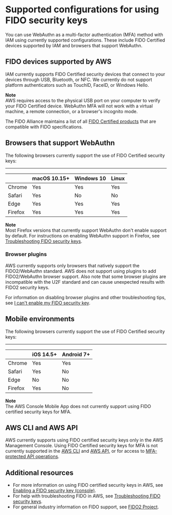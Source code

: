 # Supported configurations for using FIDO security keys<a name="id_credentials_mfa_fido_supported_configurations"></a>

You can use WebAuthn as a multi\-factor authentication \(MFA\) method with IAM using currently supported configurations\. These include FIDO Certified devices supported by IAM and browsers that support WebAuthn\.

## FIDO devices supported by AWS<a name="id_credentials_mfa_fido_supported_devices"></a>

IAM currently supports FIDO Certified security devices that connect to your devices through USB, Bluetooth, or NFC\. We currently do not support platform authenticators such as TouchID, FaceID, or Windows Hello\.

**Note**  
AWS requires access to the physical USB port on your computer to verify your FIDO Certified device\. WebAuthn MFA will not work with a virtual machine, a remote connection, or a browser's incognito mode\.

The FIDO Alliance maintains a list of all [FIDO Certified products](https://fidoalliance.org/certification/fido-certified-products/) that are compatible with FIDO specifications\.

## Browsers that support WebAuthn<a name="id_credentials_mfa_fido_browsers"></a>

The following browsers currently support the use of FIDO Certified security keys:


****  

|  | macOS 10\.15\+ | Windows 10 | Linux | 
| --- | --- | --- | --- | 
| Chrome | Yes | Yes | Yes | 
| Safari | Yes | No | No | 
| Edge | Yes | Yes | Yes | 
| Firefox | Yes | Yes | Yes | 

**Note**  
Most Firefox versions that currently support WebAuthn don't enable support by default\. For instructions on enabling WebAuthn support in Firefox, see [Troubleshooting FIDO security keys](troubleshoot_mfa-fido.md)\.

### Browser plugins<a name="id_credentials_mfa_fido_plugins"></a>

AWS currently supports only browsers that natively support the FIDO2/WebAuthn standard\. AWS does not support using plugins to add FIDO2/WebAuthn browser support\. Also note that some browser plugins are incompatible with the U2F standard and can cause unexpected results with FIDO2 security keys\. 

For information on disabling browser plugins and other troubleshooting tips, see [I can't enable my FIDO security key](troubleshoot_mfa-fido.md#troubleshoot_mfa-fido-cant-enable)\. 

## Mobile environments<a name="id_credentials_mfa_fido_mobile_environments"></a>

The following browsers currently support the use of FIDO Certified security keys: 


****  

|  | iOS 14\.5\+ | Android 7\+ | 
| --- | --- | --- | 
| Chrome | Yes | Yes | 
| Safari | Yes | No | 
| Edge | No | No | 
| Firefox | Yes | No | 

**Note**  
The AWS Console Mobile App does not currently support using FIDO certified security keys for MFA\.

## AWS CLI and AWS API<a name="id_credentials_mfa_fido_cliapi"></a>

AWS currently supports using FIDO certified security keys only in the AWS Management Console\. Using FIDO Certified security keys for MFA is not currently supported in the [AWS CLI](https://docs.aws.amazon.com/cli/latest/userguide/) and [AWS API](https://aws.amazon.com/tools/), or for access to [MFA\-protected API operations](id_credentials_mfa_configure-api-require.md)\.

## Additional resources<a name="id_credentials_mfa_fido_additional_resources"></a>
+ For more information on using FIDO certified security keys in AWS, see [Enabling a FIDO security key \(console\)](id_credentials_mfa_enable_fido.md)\.
+ For help with troubleshooting FIDO in AWS, see [Troubleshooting FIDO security keys](troubleshoot_mfa-fido.md)\.
+ For general industry information on FIDO support, see [FIDO2 Project](https://en.wikipedia.org/wiki/FIDO2_Project)\. 